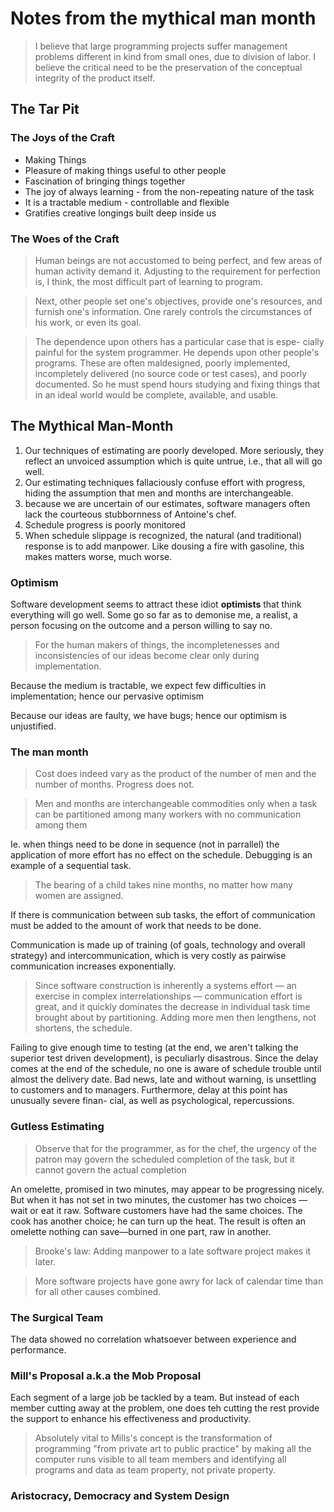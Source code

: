 # Notes from the mythical man month

> I believe that large programming projects suffer management problems different in kind from small ones, due to division of labor. I believe the critical need to be the preservation of the conceptual integrity of the product itself.

## The Tar Pit

### The Joys of the Craft

* Making Things
* Pleasure of making things useful to other people
* Fascination of bringing things together
* The joy of always learning - from the non-repeating nature of the task
* It is a tractable medium - controllable and flexible
* Gratifies creative longings built deep inside us

### The Woes of the Craft

> Human beings are not accustomed to being perfect, and few areas of human activity demand it. Adjusting to the requirement for perfection is, I think, the most difficult part of learning to program.

> Next, other people set one's objectives, provide one's resources, and furnish one's information. One rarely controls the circumstances of his work, or even its goal.

> The dependence upon others has a particular case that is espe- cially painful for the system programmer. He depends upon other people's programs. These are often maldesigned, poorly implemented, incompletely delivered (no source code or test cases), and poorly documented. So he must spend hours studying and fixing things that in an ideal world would be complete, available, and usable.

## The Mythical Man-Month

1. Our techniques of estimating are poorly developed. More seriously, they reflect an unvoiced assumption which is quite untrue, i.e., that all will go well.
2. Our estimating techniques fallaciously confuse effort with progress, hiding the assumption that men and months are interchangeable.
3. because we are uncertain of our estimates, software managers often lack the courteous stubbornness of Antoine's chef.
4. Schedule progress is poorly monitored
5. When schedule slippage is recognized, the natural (and traditional) response is to add manpower. Like dousing a fire with gasoline, this makes matters worse, much worse.

### Optimism

Software development seems to attract these idiot __optimists__ that think everything will go well. Some go so far as to demonise me, a realist, a person focusing on the outcome and a person willing to say no.

> For the human makers of things, the incompletenesses and inconsistencies of our ideas become clear only during implementation.

Because the medium is tractable, we expect few difficulties in implementation; hence our pervasive optimism

Because our ideas are faulty, we have bugs; hence our optimism is unjustified.

### The man month

> Cost does indeed vary as the product of the number of men and the number of months. Progress does not.

> Men and months are interchangeable commodities only when a task can be partitioned among many workers with no communication among them

Ie. when things need to be done in sequence (not in parrallel) the application of more effort has no effect on the schedule. Debugging is an example of a sequential task.

> The bearing of a child takes nine months, no matter how many women are assigned.

If there is communication between sub tasks, the effort of communication must be added to the amount of work that needs to be done.

Communication is made up of training (of goals, technology and overall strategy) and intercommunication, which is very costly as pairwise communication increases exponentially.

> Since software construction is inherently a systems effort — an exercise in complex interrelationships — communication effort is great, and it quickly dominates the decrease in individual task time brought about by partitioning. Adding more men then lengthens, not shortens, the schedule.

Failing to give enough time to testing (at the end, we aren't talking the superior test driven development), is peculiarly disastrous. Since the delay comes at the end of the schedule, no one is aware of schedule trouble until almost the delivery date. Bad news, late and without warning, is unsettling to customers and to managers. Furthermore, delay at this point has unusually severe finan- cial, as well as psychological, repercussions.

### Gutless Estimating

> Observe that for the programmer, as for the chef, the urgency of the patron may govern the scheduled completion of the task, but it cannot govern the actual completion

An omelette, promised in two minutes, may appear to be progressing nicely. But when it has not set in two minutes, the customer has two choices — wait or eat it raw. Software customers have had the same choices.
The cook has another choice; he can turn up the heat. The result is often an omelette nothing can save—burned in one part, raw in another.

> Brooke's law: Adding manpower to a late software project makes it later.

> More software projects have gone awry for lack of calendar time than for all other causes combined.

### The Surgical Team

The data showed no correlation whatsoever between experience and performance.

### Mill's Proposal a.k.a the Mob Proposal

Each segment of a large job be tackled by a team. But instead of each member cutting away at the problem, one does teh cutting the rest provide the support to enhance his effectiveness and productivity.

> Absolutely vital to Mills's concept is the transformation of programming "from private art to public practice" by making all the computer runs visible to all team members and identifying all programs and data as team property, not private property.

### Aristocracy, Democracy and System Design



